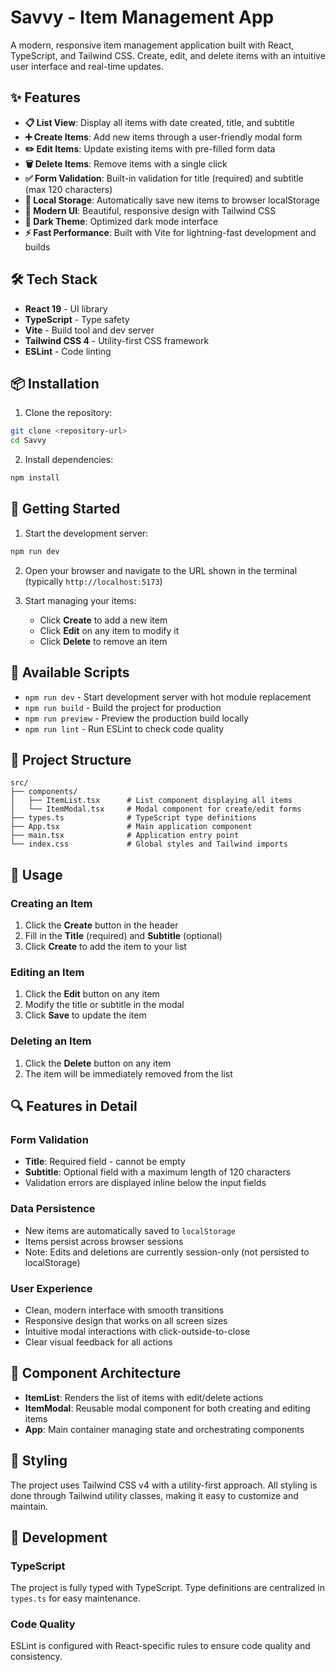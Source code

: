 # Savvy - Item Management App

A modern, responsive item management application built with React, TypeScript, and Tailwind CSS. Create, edit, and delete items with an intuitive user interface and real-time updates.

## ✨ Features

- **📋 List View**: Display all items with date created, title, and subtitle
- **➕ Create Items**: Add new items through a user-friendly modal form
- **✏️ Edit Items**: Update existing items with pre-filled form data
- **🗑️ Delete Items**: Remove items with a single click
- **✅ Form Validation**: Built-in validation for title (required) and subtitle (max 120 characters)
- **💾 Local Storage**: Automatically save new items to browser localStorage
- **🎨 Modern UI**: Beautiful, responsive design with Tailwind CSS
- **🌙 Dark Theme**: Optimized dark mode interface
- **⚡ Fast Performance**: Built with Vite for lightning-fast development and builds

## 🛠️ Tech Stack

- **React 19** - UI library
- **TypeScript** - Type safety
- **Vite** - Build tool and dev server
- **Tailwind CSS 4** - Utility-first CSS framework
- **ESLint** - Code linting

## 📦 Installation

1. Clone the repository:

```bash
git clone <repository-url>
cd Savvy
```

2. Install dependencies:

```bash
npm install
```

## 🚀 Getting Started

1. Start the development server:

```bash
npm run dev
```

2. Open your browser and navigate to the URL shown in the terminal (typically `http://localhost:5173`)

3. Start managing your items:
   - Click **Create** to add a new item
   - Click **Edit** on any item to modify it
   - Click **Delete** to remove an item

## 📜 Available Scripts

- `npm run dev` - Start development server with hot module replacement
- `npm run build` - Build the project for production
- `npm run preview` - Preview the production build locally
- `npm run lint` - Run ESLint to check code quality

## 📁 Project Structure

```
src/
├── components/
│   ├── ItemList.tsx      # List component displaying all items
│   └── ItemModal.tsx     # Modal component for create/edit forms
├── types.ts              # TypeScript type definitions
├── App.tsx               # Main application component
├── main.tsx              # Application entry point
└── index.css             # Global styles and Tailwind imports
```

## 🎯 Usage

### Creating an Item

1. Click the **Create** button in the header
2. Fill in the **Title** (required) and **Subtitle** (optional)
3. Click **Create** to add the item to your list

### Editing an Item

1. Click the **Edit** button on any item
2. Modify the title or subtitle in the modal
3. Click **Save** to update the item

### Deleting an Item

1. Click the **Delete** button on any item
2. The item will be immediately removed from the list

## 🔍 Features in Detail

### Form Validation

- **Title**: Required field - cannot be empty
- **Subtitle**: Optional field with a maximum length of 120 characters
- Validation errors are displayed inline below the input fields

### Data Persistence

- New items are automatically saved to `localStorage`
- Items persist across browser sessions
- Note: Edits and deletions are currently session-only (not persisted to localStorage)

### User Experience

- Clean, modern interface with smooth transitions
- Responsive design that works on all screen sizes
- Intuitive modal interactions with click-outside-to-close
- Clear visual feedback for all actions

## 🧩 Component Architecture

- **ItemList**: Renders the list of items with edit/delete actions
- **ItemModal**: Reusable modal component for both creating and editing items
- **App**: Main container managing state and orchestrating components

## 🎨 Styling

The project uses Tailwind CSS v4 with a utility-first approach. All styling is done through Tailwind utility classes, making it easy to customize and maintain.

## 🔧 Development

### TypeScript

The project is fully typed with TypeScript. Type definitions are centralized in `types.ts` for easy maintenance.

### Code Quality

ESLint is configured with React-specific rules to ensure code quality and consistency.


